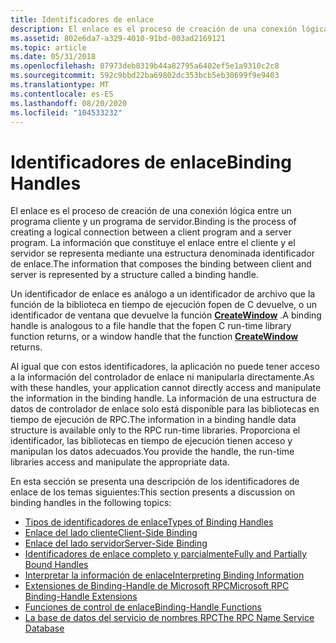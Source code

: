 ```yaml
---
title: Identificadores de enlace
description: El enlace es el proceso de creación de una conexión lógica entre un programa cliente y un programa de servidor. La información que constituye el enlace entre el cliente y el servidor se representa mediante una estructura denominada identificador de enlace.
ms.assetid: 802e6da7-a329-4010-91bd-003ad2169121
ms.topic: article
ms.date: 05/31/2018
ms.openlocfilehash: 07973deb8319b44a82795a6402ef5e1a9310c2c8
ms.sourcegitcommit: 592c9bbd22ba69802dc353bcb5eb30699f9e9403
ms.translationtype: MT
ms.contentlocale: es-ES
ms.lasthandoff: 08/20/2020
ms.locfileid: "104533232"
---
```

# <a name="binding-handles"></a><span data-ttu-id="b64bc-104">Identificadores de enlace</span><span class="sxs-lookup"><span data-stu-id="b64bc-104">Binding Handles</span></span>

<span data-ttu-id="b64bc-105">El enlace es el proceso de creación de una conexión lógica entre un programa cliente y un programa de servidor.</span><span class="sxs-lookup"><span data-stu-id="b64bc-105">Binding is the process of creating a logical connection between a client program and a server program.</span></span> <span data-ttu-id="b64bc-106">La información que constituye el enlace entre el cliente y el servidor se representa mediante una estructura denominada identificador de enlace.</span><span class="sxs-lookup"><span data-stu-id="b64bc-106">The information that composes the binding between client and server is represented by a structure called a binding handle.</span></span>

<span data-ttu-id="b64bc-107">Un identificador de enlace es análogo a un identificador de archivo que la función de la biblioteca en tiempo de ejecución fopen de C devuelve, o un identificador de ventana que devuelve la función [**CreateWindow**](/windows/win32/api/winuser/nf-winuser-createwindowa) .</span><span class="sxs-lookup"><span data-stu-id="b64bc-107">A binding handle is analogous to a file handle that the fopen C run-time library function returns, or a window handle that the function [**CreateWindow**](/windows/win32/api/winuser/nf-winuser-createwindowa) returns.</span></span>

<span data-ttu-id="b64bc-108">Al igual que con estos identificadores, la aplicación no puede tener acceso a la información del controlador de enlace ni manipularla directamente.</span><span class="sxs-lookup"><span data-stu-id="b64bc-108">As with these handles, your application cannot directly access and manipulate the information in the binding handle.</span></span> <span data-ttu-id="b64bc-109">La información de una estructura de datos de controlador de enlace solo está disponible para las bibliotecas en tiempo de ejecución de RPC.</span><span class="sxs-lookup"><span data-stu-id="b64bc-109">The information in a binding handle data structure is available only to the RPC run-time libraries.</span></span> <span data-ttu-id="b64bc-110">Proporciona el identificador, las bibliotecas en tiempo de ejecución tienen acceso y manipulan los datos adecuados.</span><span class="sxs-lookup"><span data-stu-id="b64bc-110">You provide the handle, the run-time libraries access and manipulate the appropriate data.</span></span>

<span data-ttu-id="b64bc-111">En esta sección se presenta una descripción de los identificadores de enlace de los temas siguientes:</span><span class="sxs-lookup"><span data-stu-id="b64bc-111">This section presents a discussion on binding handles in the following topics:</span></span>

-   [<span data-ttu-id="b64bc-112">Tipos de identificadores de enlace</span><span class="sxs-lookup"><span data-stu-id="b64bc-112">Types of Binding Handles</span></span>](types-of-binding-handles.md)
-   [<span data-ttu-id="b64bc-113">Enlace del lado cliente</span><span class="sxs-lookup"><span data-stu-id="b64bc-113">Client-Side Binding</span></span>](client-side-binding.md)
-   [<span data-ttu-id="b64bc-114">Enlace del lado servidor</span><span class="sxs-lookup"><span data-stu-id="b64bc-114">Server-Side Binding</span></span>](server-side-binding.md)
-   [<span data-ttu-id="b64bc-115">Identificadores de enlace completo y parcialmente</span><span class="sxs-lookup"><span data-stu-id="b64bc-115">Fully and Partially Bound Handles</span></span>](fully-and-partially-bound-handles.md)
-   [<span data-ttu-id="b64bc-116">Interpretar la información de enlace</span><span class="sxs-lookup"><span data-stu-id="b64bc-116">Interpreting Binding Information</span></span>](interpreting-binding-information.md)
-   [<span data-ttu-id="b64bc-117">Extensiones de Binding-Handle de Microsoft RPC</span><span class="sxs-lookup"><span data-stu-id="b64bc-117">Microsoft RPC Binding-Handle Extensions</span></span>](microsoft-rpc-binding-handle-extensions.md)
-   [<span data-ttu-id="b64bc-118">Funciones de control de enlace</span><span class="sxs-lookup"><span data-stu-id="b64bc-118">Binding-Handle Functions</span></span>](binding-handle-functions.md)
-   [<span data-ttu-id="b64bc-119">La base de datos del servicio de nombres RPC</span><span class="sxs-lookup"><span data-stu-id="b64bc-119">The RPC Name Service Database</span></span>](the-rpc-name-service-database.md)

 

 